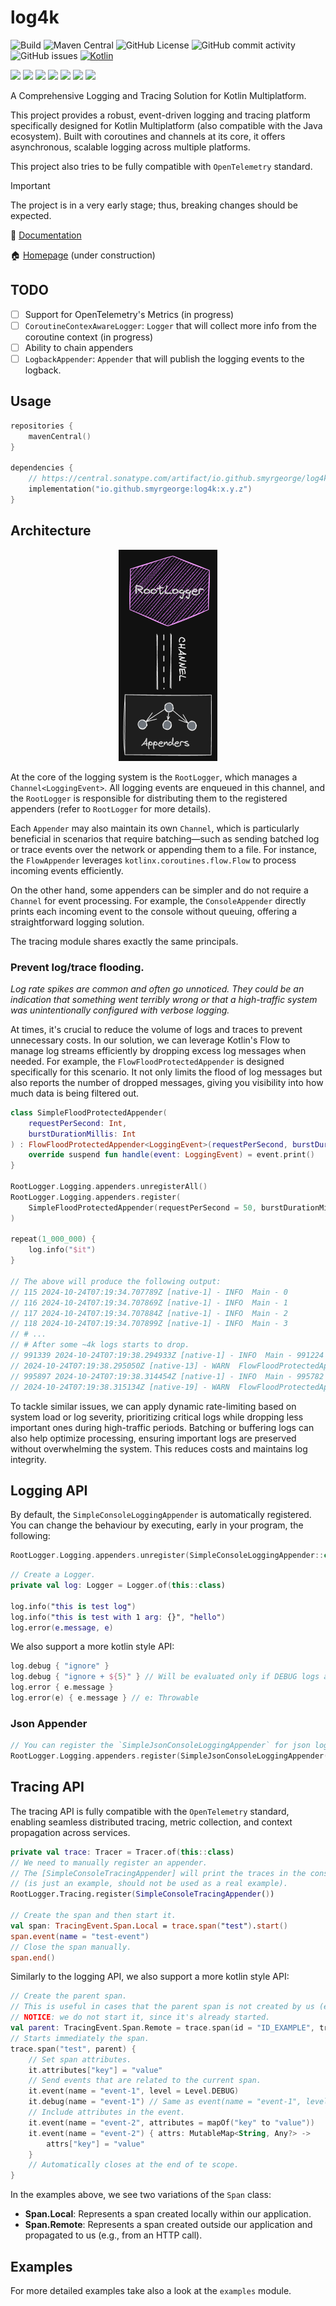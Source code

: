 # log4k

![Build](https://github.com/smyrgeorge/log4k/actions/workflows/ci.yml/badge.svg)
![Maven Central](https://img.shields.io/maven-central/v/io.github.smyrgeorge/log4k)
![GitHub License](https://img.shields.io/github/license/smyrgeorge/log4k)
![GitHub commit activity](https://img.shields.io/github/commit-activity/w/smyrgeorge/log4k)
![GitHub issues](https://img.shields.io/github/issues/smyrgeorge/log4k)
[![Kotlin](https://img.shields.io/badge/kotlin-2.0.21-blue.svg?logo=kotlin)](http://kotlinlang.org)

![](https://img.shields.io/static/v1?label=&message=Platforms&color=grey)
![](https://img.shields.io/static/v1?label=&message=Jvm&color=blue)
![](https://img.shields.io/static/v1?label=&message=Linux&color=blue)
![](https://img.shields.io/static/v1?label=&message=macOS&color=blue)
![](https://img.shields.io/static/v1?label=&message=Windows&color=blue)
![](https://img.shields.io/static/v1?label=&message=iOS&color=blue)
![](https://img.shields.io/static/v1?label=&message=Android&color=blue)

A Comprehensive Logging and Tracing Solution for Kotlin Multiplatform.

This project provides a robust, event-driven logging and tracing platform specifically designed for Kotlin
Multiplatform (also compatible with the Java ecosystem). Built with coroutines and channels at its core, it offers
asynchronous, scalable logging across multiple platforms.

This project also tries to be fully compatible with `OpenTelemetry` standard.

> [!IMPORTANT]  
> The project is in a very early stage; thus, breaking changes should be expected.

📖 [Documentation](https://smyrgeorge.github.io/log4k/)

🏠 [Homepage](https://smyrgeorge.github.io/) (under construction)

## TODO

- [ ] Support for OpenTelemetry's Metrics (in progress)
- [ ] `CoroutineContexAwareLogger`: `Logger` that will collect more info from the coroutine context (in progress)
- [ ] Ability to chain appenders
- [ ] `LogbackAppender`: `Appender` that will publish the logging events to the logback.

## Usage

```kotlin
repositories {
    mavenCentral()
}

dependencies {
    // https://central.sonatype.com/artifact/io.github.smyrgeorge/log4k
    implementation("io.github.smyrgeorge:log4k:x.y.z")
}
```

## Architecture

<!--suppress HtmlDeprecatedAttribute -->
<p align="center">
  <!--suppress CheckImageSize -->
<img src="img/arch.png" alt="Architecture" width="158" height="338">
</p>

At the core of the logging system is the `RootLogger`, which manages a `Channel<LoggingEvent>`. All logging events are
enqueued in this channel, and the `RootLogger` is responsible for distributing them to the registered appenders (refer
to `RootLogger` for more details).

Each `Appender` may also maintain its own `Channel`, which is particularly beneficial in scenarios that require
batching—such as sending batched log or trace events over the network or appending them to a file. For instance, the
`FlowAppender` leverages `kotlinx.coroutines.flow.Flow` to process incoming events efficiently.

On the other hand, some appenders can be simpler and do not require a `Channel` for event processing. For example, the
`ConsoleAppender` directly prints each incoming event to the console without queuing, offering a straightforward logging
solution.

The tracing module shares exactly the same principals.

### Prevent log/trace flooding.

_Log rate spikes are common and often go unnoticed. They could be an indication that something went terribly wrong or
that a high-traffic system was unintentionally configured with verbose logging._

At times, it's crucial to reduce the volume of logs and traces to prevent unnecessary costs. In our solution, we can
leverage Kotlin's Flow to manage log streams efficiently by dropping excess log messages when needed. For example, the
`FlowFloodProtectedAppender` is designed specifically for this scenario. It not only limits the flood of log messages
but also reports the number of dropped messages, giving you visibility into how much data is being filtered out.

```kotlin
class SimpleFloodProtectedAppender(
    requestPerSecond: Int,
    burstDurationMillis: Int
) : FlowFloodProtectedAppender<LoggingEvent>(requestPerSecond, burstDurationMillis) {
    override suspend fun handle(event: LoggingEvent) = event.print()
}

RootLogger.Logging.appenders.unregisterAll()
RootLogger.Logging.appenders.register(
    SimpleFloodProtectedAppender(requestPerSecond = 50, burstDurationMillis = 100)
)

repeat(1_000_000) {
    log.info("$it")
}

// The above will produce the following output:
// 115 2024-10-24T07:19:34.707789Z [native-1] - INFO  Main - 0
// 116 2024-10-24T07:19:34.707869Z [native-1] - INFO  Main - 1
// 117 2024-10-24T07:19:34.707884Z [native-1] - INFO  Main - 2
// 118 2024-10-24T07:19:34.707899Z [native-1] - INFO  Main - 3
// # ...
// # After some ~4k logs starts to drop.
// 991339 2024-10-24T07:19:38.294933Z [native-1] - INFO  Main - 991224
// 2024-10-24T07:19:38.295050Z [native-13] - WARN  FlowFloodProtectedAppender - Dropped 6556 log messages due to flooding (total: 987299).
// 995897 2024-10-24T07:19:38.314454Z [native-1] - INFO  Main - 995782
// 2024-10-24T07:19:38.315134Z [native-19] - WARN  FlowFloodProtectedAppender - Dropped 4557 log messages due to flooding (total: 991856).
```

To tackle similar issues, we can apply dynamic rate-limiting based on system load or log severity, prioritizing critical
logs while dropping less important ones during high-traffic periods. Batching or buffering logs can also help optimize
processing, ensuring important logs are preserved without overwhelming the system. This reduces costs and maintains log
integrity.

## Logging API

By default, the `SimpleConsoleLoggingAppender` is automatically registered.
You can change the behaviour by executing, early in your program, the following:

```kotlin
RootLogger.Logging.appenders.unregister(SimpleConsoleLoggingAppender::class)
```

```kotlin
// Create a Logger.
private val log: Logger = Logger.of(this::class)

log.info("this is test log")
log.info("this is test with 1 arg: {}", "hello")
log.error(e.message, e)
```

We also support a more kotlin style API:

```kotlin
log.debug { "ignore" }
log.debug { "ignore + ${5}" } // Will be evaluated only if DEBUG logs are enabled.
log.error { e.message }
log.error(e) { e.message } // e: Throwable
```

### Json Appender

```kotlin
// You can register the `SimpleJsonConsoleLoggingAppender` for json logs in the console.
RootLogger.Logging.appenders.register(SimpleJsonConsoleLoggingAppender())
```

## Tracing API

The tracing API is fully compatible with the `OpenTelemetry` standard, enabling seamless distributed tracing, metric
collection, and context propagation across services.

```kotlin
private val trace: Tracer = Tracer.of(this::class)
// We need to manually register an appender.
// The [SimpleConsoleTracingAppender] will print the traces in the console
// (is just an example, should not be used as a real example).
RootLogger.Tracing.register(SimpleConsoleTracingAppender())

// Create the span and then start it.
val span: TracingEvent.Span.Local = trace.span("test").start()
span.event(name = "test-event")
// Close the span manually.
span.end()
```

Similarly to the logging API, we also support a more kotlin style API:

```kotlin
// Create the parent span.
// This is useful in cases that the parent span is not created by us (e.g. from a http call).
// NOTICE: we do not start it, since it's already started.
val parent: TracingEvent.Span.Remote = trace.span(id = "ID_EXAMPLE", traceId = "TRACE_ID_EXAMPLE")
// Starts immediately the span.
trace.span("test", parent) {
    // Set span attributes.
    it.attributes["key"] = "value"
    // Send events that are related to the current span.
    it.event(name = "event-1", level = Level.DEBUG)
    it.debug(name = "event-1") // Same as event(name = "event-1", level = Level.DEBUG)
    // Include attributes in the event.
    it.event(name = "event-2", attributes = mapOf("key" to "value"))
    it.event(name = "event-2") { attrs: MutableMap<String, Any?> ->
        attrs["key"] = "value"
    }
    // Automatically closes at the end of te scope.
}
```

In the examples above, we see two variations of the `Span` class:

- **Span.Local**: Represents a span created locally within our application.
- **Span.Remote**: Represents a span created outside our application and propagated to us (e.g., from an HTTP call).

## Examples

For more detailed examples take also a look at the `examples` module.